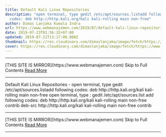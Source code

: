 ```yaml
---
title: Default Kali Linux Repositories
description: "open terminal, type gedit /etc/apt/sources.listadd following
  codes: deb http://http.kali.org/kali kali-rolling main non-free"
author: Dimas Lanjaka Kumala Indra
url: https://www.webmanajemen.com/2019/07/default-kali-linux-repositories.html
date: 2019-07-23T01:56:32+07:00
updated: 2019-07-21T13:17:00.000Z
thumbnail: https://res.cloudinary.com/dimaslanjaka/image/fetch/https://www.pngarts.com/files/3/Linux-PNG-Image-Background.png
cover: https://res.cloudinary.com/dimaslanjaka/image/fetch/https://www.pngarts.com/files/3/Linux-PNG-Image-Background.png
---
```


<hr/> [THIS SITE IS MIRROR](https://www.webmanajemen.com) Skip to Full Contents <a href="https://www.webmanajemen.com/2019/07/default-kali-linux-repositories.html" rel="follow" class="button" id="read-more">Read More</a> <hr/> Default Kali Linux Repositories - open terminal, type gedit /etc/apt/sources.listadd following codes: deb http://http.kali.org/kali kali-rolling main non-free open terminal, type : 
gedit /etc/apt/sources.list
add following codes: 
deb http://http.kali.org/kali kali-rolling main non-free contrib
deb-src http://http.kali.org/kali kali-rolling main non-free contrib <hr/> [THIS SITE IS MIRROR](https://www.webmanajemen.com) Skip to Full Contents <a href="https://www.webmanajemen.com/2019/07/default-kali-linux-repositories.html" rel="follow" class="button" id="read-more">Read More</a> <hr/>